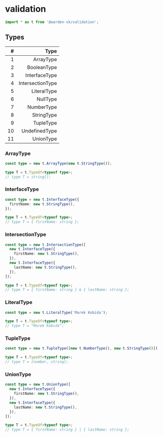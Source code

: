 # validation

```typescript
import * as t from '@warden-sk/validation';
```

## Types
| # | Type |
| ---: | ---: |
| 1 | ArrayType |
| 2 | BooleanType |
| 3 | InterfaceType |
| 4 | IntersectionType |
| 5 | LiteralType |
| 6 | NullType |
| 7 | NumberType |
| 8 | StringType |
| 9 | TupleType |
| 10 | UndefinedType |
| 11 | UnionType |

### ArrayType
```typescript
const type = new t.ArrayType(new t.StringType());

type T = t.TypeOf<typeof type>;
// type T = string[];
```

### InterfaceType
```typescript
const type = new t.InterfaceType({
  firstName: new t.StringType(),
});

type T = t.TypeOf<typeof type>;
// type T = { firstName: string };
```

### IntersectionType
```typescript
const type = new t.IntersectionType([
  new t.InterfaceType({
    firstName: new t.StringType(),
  }),
  new t.InterfaceType({
    lastName: new t.StringType(),
  }),
]);

type T = t.TypeOf<typeof type>;
// type T = { firstName: string } & { lastName: string };
```

### LiteralType
```typescript
const type = new t.LiteralType('Marek Kobida');

type T = t.TypeOf<typeof type>;
// type T = "Marek Kobida";
```

### TupleType
```typescript
const type = new t.TupleType([new t.NumberType(), new t.StringType()]);

type T = t.TypeOf<typeof type>;
// type T = [number, string];
```

### UnionType
```typescript
const type = new t.UnionType([
  new t.InterfaceType({
    firstName: new t.StringType(),
  }),
  new t.InterfaceType({
    lastName: new t.StringType(),
  }),
]);

type T = t.TypeOf<typeof type>;
// type T = { firstName: string } | { lastName: string };
```
